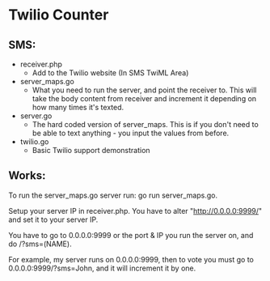 Twilio Counter
=================

SMS:
---
- receiver.php
    - Add to the Twilio website (In SMS TwiML Area)
- server_maps.go
    - What you need to run the server, and point the receiver to. This will take the body content from receiver and increment it depending on how many times it's texted.
- server.go
    - The hard coded version of server_maps. This is if you don't need to be able to text anything - you input the values from before.
- twilio.go
    - Basic Twilio support demonstration


Works:
---
To run the server_maps.go server run: go run server_maps.go.

Setup your server IP in receiver.php. You have to alter "http://0.0.0.0:9999/" and set it to your server IP.

You have to go to 0.0.0.0:9999 or the port & IP you run the server on, and do /?sms=(NAME).

For example, my server runs on 0.0.0.0:9999, then to vote you must go to 0.0.0.0:9999/?sms=John, and it will increment it by one. 
